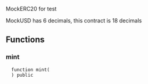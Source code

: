 MockERC20 for test

MockUSD has 6 decimals, this contract is 18 decimals

## Functions
### mint
```solidity
  function mint(
  ) public
```




